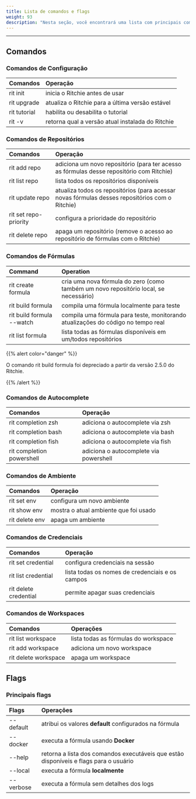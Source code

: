 ```yaml
---
title: Lista de comandos e flags
weight: 93
description: "Nesta seção, você encontrará uma lista com principais comandos do Ritchie."
---
```


---

## Comandos

### Comandos de Configuração

| Comandos      | Operação                                         |
| :------------ | :----------------------------------------------- |
| rit init      | inicia o Ritchie antes de usar                   |
| rit upgrade   | atualiza o Ritchie para a última versão estável  |
| rit tutorial  | habilita ou desabilita o tutorial                |
| rit -v        | retorna qual a versão atual instalada do Ritchie |

### Comandos de Repositórios

| Comandos              | Operação                                                                                         |
| :-------------------- | :----------------------------------------------------------------------------------------------- |
| rit add repo          | adiciona um novo repositório (para ter acesso as fórmulas desse repositório com Ritchie)         |
| rit list repo         | lista todos os repositórios disponíveis                                                          |
| rit update repo       | atualiza todos os repositórios (para acessar novas fórmulas desses repositórios com o Ritchie)   |
| rit set repo-priority | configura a prioridade do repositório                                                            |
| rit delete repo       | apaga um repositório (remove o acesso ao repositório de fórmulas com o Ritchie)                  |

### Comandos de Fórmulas


| Command                     | Operation                                                                               |
| :-------------------------- | :-------------------------------------------------------------------------------------- |
| rit create formula          | cria uma nova fórmula do zero (como também um novo repositório local, se necessário)   |
| rit build formula           | compila uma fórmula localmente para teste                                               |
| rit build formula --watch   | compila uma fórmula para teste, monitorando atualizações do código no tempo real        |
| rit list formula            | lista todas as fórmulas disponíveis em um/todos repositórios                            |

{{% alert color="danger" %}}

O comando rit build formula foi depreciado a partir da versão 2.5.0 do Ritchie.

{{% /alert %}}

### Comandos de Autocomplete

| Comandos                  | Operação                               |
| :------------------------ | :------------------------------------- |
| rit completion zsh        | adiciona o autocomplete via zsh        |
| rit completion bash       | adiciona o autocomplete via bash       |
| rit completion fish       | adiciona o autocomplete via fish       |
| rit completion powershell | adiciona o autocomplete via powershell |

### Comandos de Ambiente

| Comandos       | Operação                              |
| :------------- | :------------------------------------ |
| rit set env    | configura um novo ambiente            |
| rit show env   | mostra o atual ambiente que foi usado |
| rit delete env | apaga um ambiente                     |

### Comandos de Credenciais

| Comandos              | Operação                                        |
| :-------------------- | :---------------------------------------------- |
| rit set credential    | configura credenciais na sessão                 |
| rit list credential   | lista todas os nomes de credenciais e os campos |
| rit delete credential | permite apagar suas credenciais                 |

### Comandos de Workspaces

| Comandos             | Operações                             |
| :------------------- | :-------------------------------------|
| rit list workspace   | lista todas as fórmulas do workspace  |
| rit add workspace    | adiciona um novo workspace            |
| rit delete workspace | apaga um workspace                    |

## Flags

### Principais flags

| Flags     | Operações                                                                             |
| :-------- | :------------------------------------------------------------------------------------ |
| -\-default | atribui os valores **default** configurados na fórmula                                |
| -\-docker  | executa a fórmula usando **Docker**                                                   |
| -\-help    | retorna a lista dos comandos executáveis que estão disponíveis e flags para o usuário |
| -\-local   | executa a fórmula **localmente**                                                      |
| -\-verbose | executa a fórmula sem detalhes dos logs                                               |
